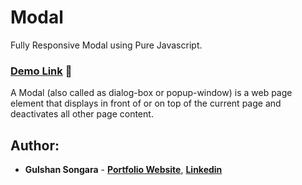 # Modal
Fully Responsive Modal using Pure Javascript.

### [Demo Link](https://gulshancodes.github.io/modal/) 🔗

A Modal (also called as dialog-box or popup-window) is a web page element that displays in front of or on top of the current page and deactivates all other page content.
<br/>

## Author:

- **Gulshan Songara** - **[Portfolio Website](https://gulshansongara.netlify.app)**, **[Linkedin](https://www.linkedin.com/in/gulshansongara/)** 
